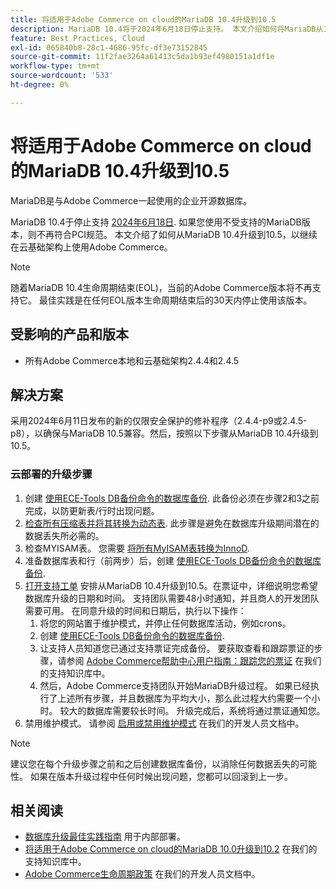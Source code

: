 ```yaml
---
title: 将适用于Adobe Commerce on cloud的MariaDB 10.4升级到10.5
description: MariaDB 10.4将于2024年6月18日停止支持。 本文介绍如何将MariaDB从10.4升级到10.5，以继续在云基础架构上使用Adobe Commerce。
feature: Best Practices, Cloud
exl-id: 065840b8-28c1-4686-95fc-df3e73152845
source-git-commit: 11f2fae3264a61413c5da1b93ef4980151a1df1e
workflow-type: tm+mt
source-wordcount: '533'
ht-degree: 0%

---
```


# 将适用于Adobe Commerce on cloud的MariaDB 10.4升级到10.5

MariaDB是与Adobe Commerce一起使用的企业开源数据库。

MariaDB 10.4于停止支持 [2024年6月18日](https://endoflife.date/mariadb). 如果您使用不受支持的MariaDB版本，则不再符合PCI规范。 本文介绍了如何从MariaDB 10.4升级到10.5，以继续在云基础架构上使用Adobe Commerce。

>[!NOTE]
>
>随着MariaDB 10.4生命周期结束(EOL)，当前的Adobe Commerce版本将不再支持它。 最佳实践是在任何EOL版本生命周期结束后的30天内停止使用该版本。

## 受影响的产品和版本

* 所有Adobe Commerce本地和云基础架构2.4.4和2.4.5

## 解决方案

采用2024年6月11日发布的新的仅限安全保护的修补程序（2.4.4-p9或2.4.5-p8），以确保与MariaDB 10.5兼容。然后，按照以下步骤从MariaDB 10.4升级到10.5。

### 云部署的升级步骤

1. 创建 [使用ECE-Tools DB备份命令的数据库备份](https://experienceleague.adobe.com/en/docs/commerce-cloud-service/user-guide/develop/storage/snapshots). 此备份必须在步骤2和3之前完成，以防更新表/行时出现问题。
1. [检查所有压缩表并将其转换为动态表](https://experienceleague.adobe.com/en/docs/commerce-operations/implementation-playbook/best-practices/maintenance/mariadb-upgrade). 此步骤是避免在数据库升级期间潜在的数据丢失所必需的。
1. 检查MYISAM表。 您需要 [将所有MyISAM表转换为InnoD](https://experienceleague.adobe.com/en/docs/commerce-operations/implementation-playbook/best-practices/planning/database-on-cloud).
1. 准备数据库表和行（前两步）后，创建 [使用ECE-Tools DB备份命令的数据库备份](https://experienceleague.adobe.com/en/docs/commerce-cloud-service/user-guide/develop/storage/snapshots).
1. [打开支持工单](/help/help-center-guide/help-center/magento-help-center-user-guide.md#submit-ticket) 安排从MariaDB 10.4升级到10.5。在票证中，详细说明您希望数据库升级的日期和时间。 支持团队需要48小时通知，并且商人的开发团队需要可用。 在同意升级的时间和日期后，执行以下操作：
   1. 将您的网站置于维护模式，并停止任何数据库活动，例如crons。
   1. 创建 [使用ECE-Tools DB备份命令的数据库备份](https://experienceleague.adobe.com/en/docs/commerce-cloud-service/user-guide/develop/storage/snapshots).
   1. 让支持人员知道您已通过支持票证完成备份。 要获取查看和跟踪票证的步骤，请参阅 [Adobe Commerce帮助中心用户指南：跟踪您的票证](/help/help-center-guide/help-center/magento-help-center-user-guide.md#track-tickets) 在我们的支持知识库中。
   1. 然后，Adobe Commerce支持团队开始MariaDB升级过程。 如果已经执行了上述所有步骤，并且数据库为平均大小，那么此过程大约需要一个小时。 较大的数据库需要较长时间。 升级完成后，系统将通过票证通知您。
1. 禁用维护模式。 请参阅 [启用或禁用维护模式](https://experienceleague.adobe.com/en/docs/commerce-operations/installation-guide/tutorials/maintenance-mode) 在我们的开发人员文档中。

>[!NOTE]
>
>建议您在每个升级步骤之前和之后创建数据库备份，以消除任何数据丢失的可能性。 如果在版本升级过程中任何时候出现问题，您都可以回滚到上一步。

## 相关阅读

* [数据库升级最佳实践指南](https://experienceleague.adobe.com/en/docs/commerce-operations/upgrade-guide/prepare/prerequisites) 用于内部部署。
* [将适用于Adobe Commerce on cloud的MariaDB 10.0升级到10.2](https://experienceleague.adobe.com/en/docs/commerce-knowledge-base/kb/how-to/upgrade-mariadb-10-0-to-10-2-for-magento-commerce-cloud) 在我们的支持知识库中。
* [Adobe Commerce生命周期政策](https://experienceleague.adobe.com/en/docs/commerce-operations/release/planning/lifecycle-policy) 在我们的开发人员文档中。
